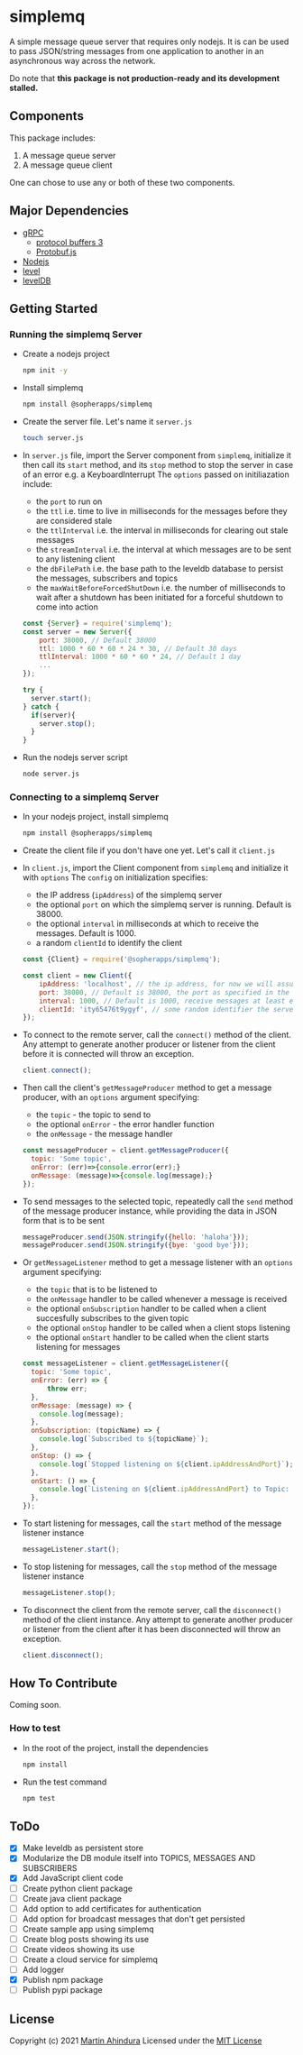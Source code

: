 # simplemq

A simple message queue server that requires only nodejs.
It is can be used to pass JSON/string messages from one application to another in an
asynchronous way across the network.

Do note that **this package is not production-ready and its development stalled.**

## Components

This package includes:

1. A message queue server
2. A message queue client

One can chose to use any or both of these two components.

## Major Dependencies

- [gRPC](https://grpc.io/)
  - [protocol buffers 3](https://developers.google.com/protocol-buffers/docs/overview)
  - [Protobuf.js](https://www.npmjs.com/package/protobufjs)
- [Nodejs](https://nodejs.org/en/)
- [level](https://github.com/Level/level)
- [levelDB](https://github.com/google/leveldb)

## Getting Started

### Running the simplemq Server

- Create a nodejs project

  ```sh
  npm init -y
  ```

- Install simplemq

  ```sh
  npm install @sopherapps/simplemq
  ```

- Create the server file. Let's name it `server.js`

  ```sh
  touch server.js
  ```

- In `server.js` file, import the Server component from `simplemq`, initialize it then call its `start` method, and its `stop` method to stop the server in case of an error e.g. a KeyboardInterrupt
  The `options` passed on initiliazation include:

  - the `port` to run on
  - the `ttl` i.e. time to live in milliseconds for the messages before they are considered stale
  - the `ttlInterval` i.e. the interval in milliseconds for clearing out stale messages
  - the `streamInterval` i.e. the interval at which messages are to be sent to any listening client
  - the `dbFilePath` i.e. the base path to the leveldb database to persist the messages, subscribers and topics
  - the `maxWaitBeforeForcedShutDown` i.e. the number of milliseconds to wait after a shutdown has been initiated for a forceful shutdown to come into action

  ```Javascript
  const {Server} = require('simplemq');
  const server = new Server({
      port: 38000, // Default 38000
      ttl: 1000 * 60 * 60 * 24 * 30, // Default 30 days
      ttlInterval: 1000 * 60 * 60 * 24, // Default 1 day
      ...
  });

  try {
    server.start();
  } catch {
    if(server){
      server.stop();
    }
  }
  ```

- Run the nodejs server script

  ```sh
  node server.js
  ```

### Connecting to a simplemq Server

- In your nodejs project, install simplemq

  ```sh
  npm install @sopherapps/simplemq
  ```

- Create the client file if you don't have one yet. Let's call it `client.js`

- In `client.js`, import the Client component from `simplemq` and initialize it with `options`
  The `config` on initialization specifies:

  - the IP address (`ipAddress`) of the simplemq server
  - the optional `port` on which the simplemq server is running. Default is 38000.
  - the optional `interval` in milliseconds at which to receive the messages. Default is 1000.
  - a random `clientId` to identify the client

  ```Javascript
  const {Client} = require('@sopherapps/simplemq');

  const client = new Client({
      ipAddress: 'localhost', // the ip address, for now we will assume the server is on this computer
      port: 38000, // Default is 38000, the port as specified in the server code
      interval: 1000, // Default is 1000, receive messages at least every second
      clientId: 'ity65476t9ygyf', // some random identifier the server will use to identify this client everytime the client connects
  });
  ```

- To connect to the remote server, call the `connect()` method of the client. Any attempt
  to generate another producer or listener from the client before it is connected will throw an exception.

  ```Javascript
  client.connect();
  ```

- Then call the client's `getMessageProducer` method to get a message producer, with an `options` argument specifying:

  - the `topic` - the topic to send to
  - the optional `onError` - the error handler function
  - the `onMessage` - the message handler

  ```Javascript
  const messageProducer = client.getMessageProducer({
    topic: 'Some topic',
    onError: (err)=>{console.error(err);}
    onMessage: (message)=>{console.log(message);}
  });
  ```

- To send messages to the selected topic, repeatedly call the `send` method of the message producer instance,
  while providing the data in JSON form that is to be sent

  ```Javascript
  messageProducer.send(JSON.stringify({hello: 'haloha'}));
  messageProducer.send(JSON.stringify({bye: 'good bye'}));
  ```

- Or `getMessageListener` method to get a message listener with an `options` argument specifying:

  - the `topic` that is to be listened to
  - the `onMessage` handler to be called whenever a message is received
  - the optional `onSubscription` handler to be called when a client succesfully subscribes to the given topic
  - the optional `onStop` handler to be called when a client stops listening
  - the optional `onStart` handler to be called when the client starts listening for messages

  ```Javascript
  const messageListener = client.getMessageListener({
    topic: 'Some topic',
    onError: (err) => {
        throw err;
    },
    onMessage: (message) => {
      console.log(message);
    },
    onSubscription: (topicName) => {
      console.log(`Subscribed to ${topicName}`);
    },
    onStop: () => {
      console.log(`Stopped listening on ${client.ipAddressAndPort}`);
    },
    onStart: () => {
      console.log(`Listening on ${client.ipAddressAndPort} to Topic: ${topic}`);
    },
  });
  ```

- To start listening for messages, call the `start` method of the message listener instance

  ```Javascript
  messageListener.start();
  ```

- To stop listening for messages, call the `stop` method of the message listener instance

  ```Javascript
  messageListener.stop();
  ```

- To disconnect the client from the remote server, call the `disconnect()` method of the client instance. Any attempt
  to generate another producer or listener from the client after it has been disconnected will throw an exception.

  ```Javascript
  client.disconnect();
  ```

## How To Contribute

Coming soon.

### How to test

- In the root of the project, install the dependencies

  ```sh
  npm install
  ```

- Run the test command

  ```sh
  npm test
  ```

## ToDo

- [x] Make leveldb as persistent store
- [x] Modularize the DB module itself into TOPICS, MESSAGES AND SUBSCRIBERS
- [x] Add JavaScript client code
- [ ] Create python client package
- [ ] Create java client package
- [ ] Add option to add certificates for authentication
- [ ] Add option for broadcast messages that don't get persisted
- [ ] Create sample app using simplemq
- [ ] Create blog posts showing its use
- [ ] Create videos showing its use
- [ ] Create a cloud service for simplemq
- [ ] Add logger
- [x] Publish npm package
- [ ] Publish pypi package

## License

Copyright (c) 2021 [Martin Ahindura](https://github.com/Tinitto) Licensed under the [MIT License](./LICENSE)
